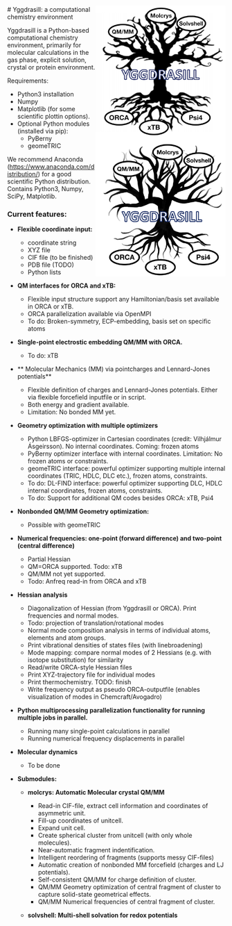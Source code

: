 <img src="yggdrasill-templogo50.png" alt="drawing" width="300" align="right"/>
<img src="yggdrasill-log-v01.png" alt="drawing" width="300" align="right"/>
 # Yggdrasill: a computational chemistry environment

Yggdrasill is a Python-based computational chemistry environment, primarily for molecular calculations
in the gas phase, explicit solution, crystal or protein environment.

Requirements:
- Python3 installation
- Numpy
- Matplotlib (for some scientific plottin options).
- Optional Python modules (installed via pip):
    - PyBerny
    - geomeTRIC

We recommend Anaconda (https://www.anaconda.com/distribution/) for a good scientific Python distribution. 
Contains Python3, Numpy, SciPy, Matplotlib.

 ### Current features: 
- **Flexible coordinate input:**
    - coordinate string
    - XYZ file
    - CIF file (to be finished)
    - PDB file (TODO)
    - Python lists
- **QM interfaces for ORCA and xTB:**
    - Flexible input structure support any Hamiltonian/basis set available in ORCA or xTB.
    - ORCA parallelization available via OpenMPI
    - To do: Broken-symmetry, ECP-embedding, basis set on specific atoms
- **Single-point electrostic embedding QM/MM with ORCA.**
    - To do: xTB
- ** Molecular Mechanics (MM) via pointcharges and Lennard-Jones potentials**
    - Flexible definition of charges and Lennard-Jones potentials. Either via flexible forcefield inputfile or 
    in script.
    - Both energy and gradient available.
    - Limitation: No bonded MM yet.
- **Geometry optimization with multiple optimizers**
     - Python LBFGS-optimizer in Cartesian coordinates (credit: Vilhjálmur Ásgeirsson). 
     No internal coordinates. Coming: frozen atoms
     - PyBerny optimizer interface with internal coordinates. Limitation: No frozen atoms or constraints.
     - geomeTRIC interface: powerful optimizer supporting multiple internal coordinates 
     (TRIC, HDLC, DLC etc.), frozen atoms, constraints.
     - To do: DL-FIND interface: powerful optimizer supporting DLC, HDLC internal coordinates, frozen atoms, constraints.
     - To do: Support for additional QM codes besides ORCA: xTB, Psi4
- **Nonbonded QM/MM Geometry optimization:**
    - Possible with geomeTRIC
- **Numerical frequencies: one-point (forward difference) and two-point (central difference)**
     - Partial Hessian
     - QM=ORCA supported. Todo: xTB
     - QM/MM not yet supported.
     - Todo: Anfreq read-in from ORCA and xTB
- **Hessian analysis**
  - Diagonalization of Hessian (from Yggdrasill or ORCA). Print frequencies and normal modes.
  - Todo: projection of translation/rotational modes
  - Normal mode composition analysis in terms of individual atoms, elements and atom groups.
  - Print vibrational densities of states files (with linebroadening)
  - Mode mapping: compare normal modes of 2 Hessians (e.g. with isotope substitution) for similarity
  - Read/write ORCA-style Hessian files
  - Print XYZ-trajectory file for individual modes
  - Print thermochemistry. TODO: finish
  - Write frequency output as pseudo ORCA-outputfile (enables visualization of modes in Chemcraft/Avogadro)

  
- **Python multiprocessing parallelization functionality for running multiple jobs in parallel.**
   - Running many single-point calculations in parallel
   - Running numerical frequency displacements in parallel
- **Molecular dynamics**
    - To be done
    
- **Submodules:**
    - **molcrys: Automatic Molecular crystal QM/MM**
      - Read-in CIF-file, extract cell information and coordinates of asymmetric unit.
      - Fill-up coordinates of unitcell.
      - Expand unit cell.
      - Create spherical cluster from unitcell (with only whole molecules).
      - Near-automatic fragment indentification.
      - Intelligent reordering of fragments (supports messy CIF-files)
      - Automatic creation of nonbonded MM forcefield (charges and LJ potentials).
      - Self-consistent QM/MM for charge definition of cluster.
      - QM/MM Geometry optimization of central fragment of cluster to capture solid-state geometrical effects.
      - QM/MM Numerical frequencies of central fragment of cluster.
      
    - **solvshell: Multi-shell solvation for redox potentials**
    
